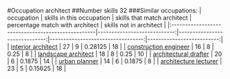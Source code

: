 #Occupation architect
##Number skills 32
###Similar occupations:
| occupation                                        |   skills in this occupation |   skills that match architect |   percentage match with architect |   skills not in architect |
|:--------------------------------------------------|----------------------------:|------------------------------:|----------------------------------:|--------------------------:|
| [interior architect](interior_architect.md)       |                          27 |                             9 |                           0.28125 |                        18 |
| [construction engineer](construction_engineer.md) |                          16 |                             8 |                           0.25    |                         8 |
| [landscape architect](landscape_architect.md)     |                          18 |                             8 |                           0.25    |                        10 |
| [architectural drafter](architectural_drafter.md) |                          20 |                             6 |                           0.1875  |                        14 |
| [urban planner](urban_planner.md)                 |                          14 |                             6 |                           0.1875  |                         8 |
| [architecture lecturer](architecture_lecturer.md) |                          23 |                             5 |                           0.15625 |                        18 |
